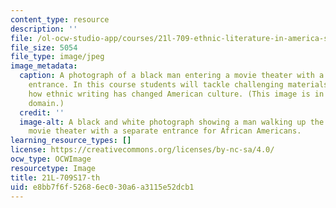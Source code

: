 ```yaml
---
content_type: resource
description: ''
file: /ol-ocw-studio-app/courses/21l-709-ethnic-literature-in-america-spring-2017/e8bb7f6f52686ec030a6a3115e52dcb1_21L-709S17-th.jpg
file_size: 5054
file_type: image/jpeg
image_metadata:
  caption: A photograph of a black man entering a movie theater with a segregated
    entrance. In this course students will tackle challenging materials to explore
    how ethnic writing has changed American culture. (This image is in the public
    domain.)
  credit: ''
  image-alt: A black and white photograph showing a man walking up the steps to a
    movie theater with a separate entrance for African Americans.
learning_resource_types: []
license: https://creativecommons.org/licenses/by-nc-sa/4.0/
ocw_type: OCWImage
resourcetype: Image
title: 21L-709S17-th
uid: e8bb7f6f-5268-6ec0-30a6-a3115e52dcb1
---
```

